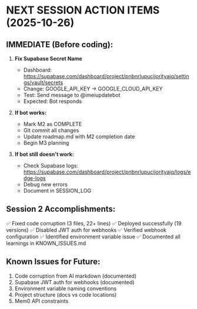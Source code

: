 # NEXT SESSION ACTION ITEMS (2025-10-26)

## IMMEDIATE (Before coding):
1. **Fix Supabase Secret Name**
   - Dashboard: https://supabase.com/dashboard/project/pnbnrlupucijorityajq/settings/vault/secrets
   - Change: GOOGLE_API_KEY → GOOGLE_CLOUD_API_KEY
   - Test: Send message to @imeiupdatebot
   - Expected: Bot responds

2. **If bot works:**
   - Mark M2 as COMPLETE
   - Git commit all changes
   - Update roadmap.md with M2 completion date
   - Begin M3 planning

3. **If bot still doesn't work:**
   - Check Supabase logs: https://supabase.com/dashboard/project/pnbnrlupucijorityajq/logs/edge-logs
   - Debug new errors
   - Document in SESSION_LOG

## Session 2 Accomplishments:
✅ Fixed code corruption (3 files, 22+ lines)
✅ Deployed successfully (19 versions)
✅ Disabled JWT auth for webhooks
✅ Verified webhook configuration
✅ Identified environment variable issue
✅ Documented all learnings in KNOWN_ISSUES.md

## Known Issues for Future:
1. Code corruption from AI markdown (documented)
2. Supabase JWT auth for webhooks (documented)
3. Environment variable naming conventions
4. Project structure (docs vs code locations)
5. Mem0 API constraints
